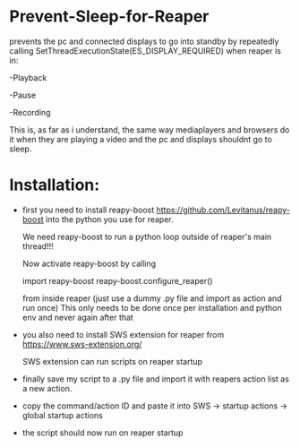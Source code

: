 # Prevent-Sleep-for-Reaper

prevents the pc and connected displays to go into standby by repeatedly calling SetThreadExecutionState(ES_DISPLAY_REQUIRED)
when reaper is in:

-Playback

-Pause 

-Recording

This is, as far as i understand, the same way mediaplayers and browsers do it when they are playing a video and the pc and displays shouldnt go to sleep.  

# Installation: 

- first you need to install reapy-boost https://github.com/Levitanus/reapy-boost into the python you use for reaper.
  
  We need reapy-boost to run a python loop outside of reaper's main thread!!!
  
  Now activate reapy-boost by calling

  import reapy-boost
  reapy-boost.configure_reaper()

  from inside reaper (just use a dummy .py file and import as action and run once)
  This only needs to be done once per installation and python env and never again after that
  

- you also need to install SWS extension for reaper from https://www.sws-extension.org/

  SWS extension can run scripts on reaper startup
  

- finally save my script to a .py file and import it with reapers action list as a new action.

- copy the command/action ID and paste it into SWS -> startup actions -> global startup actions

- the script should now run on reaper startup


